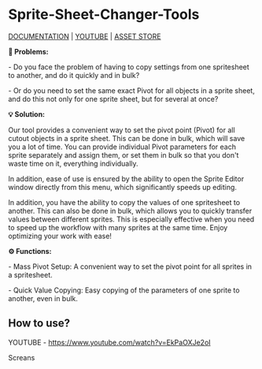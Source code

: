 # Sprite-Sheet-Changer-Tools

<p><a href="https://www.youtube.com/watch?v=6lJJ6Xne4Uw">DOCUMENTATION</a> | <a href="https://www.youtube.com/channel/UChPLDhGF4iAOfbjaKogWZpA">YOUTUBE</a> | <a href="https://assetstore.unity.com/publishers/59076">ASSET STORE</a></p>

<p><b>🛑 Problems:</b></p>


<p>- Do you face the problem of having to copy settings from one spritesheet to another, and do it quickly and in bulk?</p>
- Or do you need to set the same exact Pivot for all objects in a sprite sheet, and do this not only for one sprite sheet, but for several at once?
<p></p>

<p><b>💡 Solution:</b></p>

<p>Our tool provides a convenient way to set the pivot point (Pivot) for all cutout objects in a sprite sheet. This can be done in bulk, which will save you a lot of time. You can provide individual Pivot parameters for each sprite separately and assign them, or set them in bulk so that you don't waste time on it, everything individually.</p>

<p>In addition, ease of use is ensured by the ability to open the Sprite Editor window directly from this menu, which significantly speeds up editing.</p>

<p>In addition, you have the ability to copy the values of one spritesheet to another. This can also be done in bulk, which allows you to quickly transfer values between different sprites. This is especially effective when you need to speed up the workflow with many sprites at the same time. Enjoy optimizing your work with ease!</p>

<p><b>⚙️ Functions:</b></p>
<p></p>

<p>- Mass Pivot Setup: A convenient way to set the pivot point for all sprites in a spritesheet.</p>
- Quick Value Copying: Easy copying of the parameters of one sprite to another, even in bulk.
<p></p>

<p><h2>How to use?</h2></p>

YOUTUBE - https://www.youtube.com/watch?v=EkPaOXJe2oI

<p>Screans</p>
